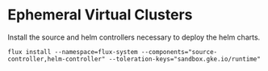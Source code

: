 # Ephemeral Virtual Clusters

Install the source and helm controllers necessary to deploy the helm charts.

```
flux install --namespace=flux-system --components="source-controller,helm-controller" --toleration-keys="sandbox.gke.io/runtime"
```